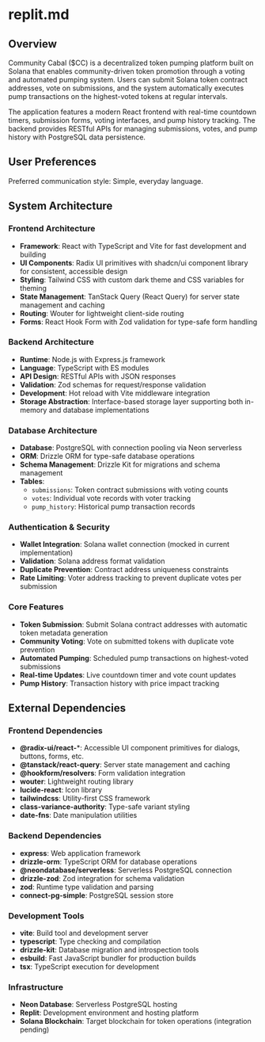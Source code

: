 # replit.md

## Overview

Community Cabal ($CC) is a decentralized token pumping platform built on Solana that enables community-driven token promotion through a voting and automated pumping system. Users can submit Solana token contract addresses, vote on submissions, and the system automatically executes pump transactions on the highest-voted tokens at regular intervals.

The application features a modern React frontend with real-time countdown timers, submission forms, voting interfaces, and pump history tracking. The backend provides RESTful APIs for managing submissions, votes, and pump history with PostgreSQL data persistence.

## User Preferences

Preferred communication style: Simple, everyday language.

## System Architecture

### Frontend Architecture
- **Framework**: React with TypeScript and Vite for fast development and building
- **UI Components**: Radix UI primitives with shadcn/ui component library for consistent, accessible design
- **Styling**: Tailwind CSS with custom dark theme and CSS variables for theming
- **State Management**: TanStack Query (React Query) for server state management and caching
- **Routing**: Wouter for lightweight client-side routing
- **Forms**: React Hook Form with Zod validation for type-safe form handling

### Backend Architecture
- **Runtime**: Node.js with Express.js framework
- **Language**: TypeScript with ES modules
- **API Design**: RESTful APIs with JSON responses
- **Validation**: Zod schemas for request/response validation
- **Development**: Hot reload with Vite middleware integration
- **Storage Abstraction**: Interface-based storage layer supporting both in-memory and database implementations

### Database Architecture
- **Database**: PostgreSQL with connection pooling via Neon serverless
- **ORM**: Drizzle ORM for type-safe database operations
- **Schema Management**: Drizzle Kit for migrations and schema management
- **Tables**: 
  - `submissions`: Token contract submissions with voting counts
  - `votes`: Individual vote records with voter tracking
  - `pump_history`: Historical pump transaction records

### Authentication & Security
- **Wallet Integration**: Solana wallet connection (mocked in current implementation)
- **Validation**: Solana address format validation
- **Duplicate Prevention**: Contract address uniqueness constraints
- **Rate Limiting**: Voter address tracking to prevent duplicate votes per submission

### Core Features
- **Token Submission**: Submit Solana contract addresses with automatic token metadata generation
- **Community Voting**: Vote on submitted tokens with duplicate vote prevention
- **Automated Pumping**: Scheduled pump transactions on highest-voted submissions
- **Real-time Updates**: Live countdown timer and vote count updates
- **Pump History**: Transaction history with price impact tracking

## External Dependencies

### Frontend Dependencies
- **@radix-ui/react-***: Accessible UI component primitives for dialogs, buttons, forms, etc.
- **@tanstack/react-query**: Server state management and caching
- **@hookform/resolvers**: Form validation integration
- **wouter**: Lightweight routing library
- **lucide-react**: Icon library
- **tailwindcss**: Utility-first CSS framework
- **class-variance-authority**: Type-safe variant styling
- **date-fns**: Date manipulation utilities

### Backend Dependencies
- **express**: Web application framework
- **drizzle-orm**: TypeScript ORM for database operations
- **@neondatabase/serverless**: Serverless PostgreSQL connection
- **drizzle-zod**: Zod integration for schema validation
- **zod**: Runtime type validation and parsing
- **connect-pg-simple**: PostgreSQL session store

### Development Tools
- **vite**: Build tool and development server
- **typescript**: Type checking and compilation
- **drizzle-kit**: Database migration and introspection tools
- **esbuild**: Fast JavaScript bundler for production builds
- **tsx**: TypeScript execution for development

### Infrastructure
- **Neon Database**: Serverless PostgreSQL hosting
- **Replit**: Development environment and hosting platform
- **Solana Blockchain**: Target blockchain for token operations (integration pending)
